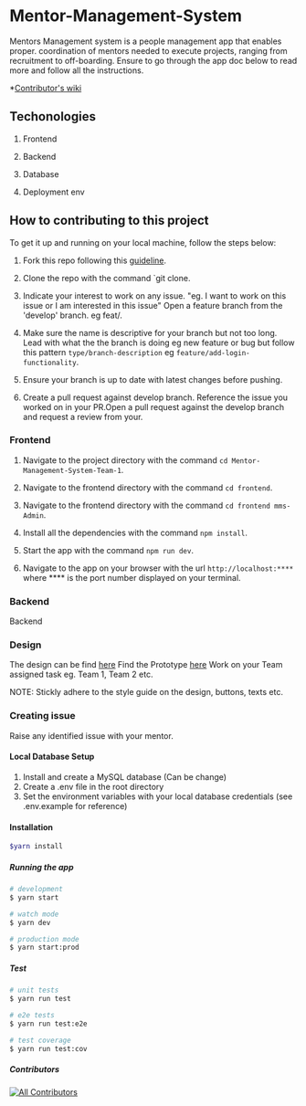 # Mentor-Management-System

Mentors Management system is a people management app that enables proper.
coordination of mentors needed to execute projects, ranging from recruitment to off-boarding. Ensure to go through the app doc below to read more and follow all the instructions.

\*[Contributor's wiki](https://github.com/ALCOpenSource/Mentor-Management-System-Team-1/wiki)

## Techonologies

1.  Frontend

2.  Backend

3.  Database

4.  Deployment env

## How to contributing to this project

To get it up and running on your local machine, follow the steps below:

1.  Fork this repo following this [guideline](https://docs.github.com/en/get-started/quickstart/fork-a-repo).

2.  Clone the repo with the command \`git clone.

3.  Indicate your interest to work on any issue. "eg. I want to work on this issue or I am interested in this issue" Open a feature branch from the 'develop' branch. eg feat/.

4.  Make sure the name is descriptive for your branch but not too long. Lead with what the the branch is doing eg new feature or bug but follow this pattern `type/branch-description` eg `feature/add-login-functionality`.

5.  Ensure your branch is up to date with latest changes before pushing.

6.  Create a pull request against develop branch. Reference the issue you worked on in your PR.Open a pull request against the develop branch and request a review from your.

### Frontend

1.  Navigate to the project directory with the command `cd Mentor-Management-System-Team-1`.

2.  Navigate to the frontend directory with the command `cd frontend`.

3.  Navigate to the frontend directory with the command `cd frontend mms-Admin`.

4.  Install all the dependencies with the command `npm install`.

5.  Start the app with the command `npm run dev`.

6.  Navigate to the app on your browser with the url `http://localhost:****` where \*\*\*\* is the port number displayed on your terminal.

### Backend

Backend

### Design

The design can be find [here](https://www.figma.com/file/JNZKj3lachPypSOMBOhC1e/MMS-ALC-0pen-Source-Project?t=oxc4As0deSW7RNa8-0)
Find the Prototype [here](https://www.figma.com/proto/JNZKj3lachPypSOMBOhC1e/MMS-ALC-0pen-Source-Project?page-id=6782%3A4428\&node-id=6784%3A6712\&viewport=565%2C382%2C0.02\&scaling=min-zoom\&starting-point-node-id=6784%3A6712)
Work on your Team assigned task eg. Team 1, Team 2 etc.

NOTE: Stickly adhere to the style guide on the design, buttons, texts etc.

### Creating issue

Raise any identified issue with your mentor.

#### Local Database Setup

1.  Install and create a MySQL database (Can be change)
2.  Create a .env file in the root directory
3.  Set the environment variables with your local database credentials (see .env.example for reference)

#### Installation

```bash
$yarn install
```

##### Running the app

```bash
# development
$ yarn start

# watch mode
$ yarn dev

# production mode
$ yarn start:prod
```

##### Test

```bash
# unit tests
$ yarn run test

# e2e tests
$ yarn run test:e2e

# test coverage
$ yarn run test:cov
```

##### Contributors

<!-- ALL-CONTRIBUTORS-LIST:START - Do not remove or modify this section -->

<!-- prettier-ignore-start -->

<!-- markdownlint-disable -->

<!-- markdownlint-restore -->

<!-- prettier-ignore-end -->

<!-- ALL-CONTRIBUTORS-LIST:END -->

<!-- ALL-CONTRIBUTORS-BADGE:START - Do not remove or modify this section -->

[![All Contributors](https://img.shields.io/badge/all_contributors-8-orange.svg?style=flat-square)](#contributors)

<!-- ALL-CONTRIBUTORS-BADGE:END -->
